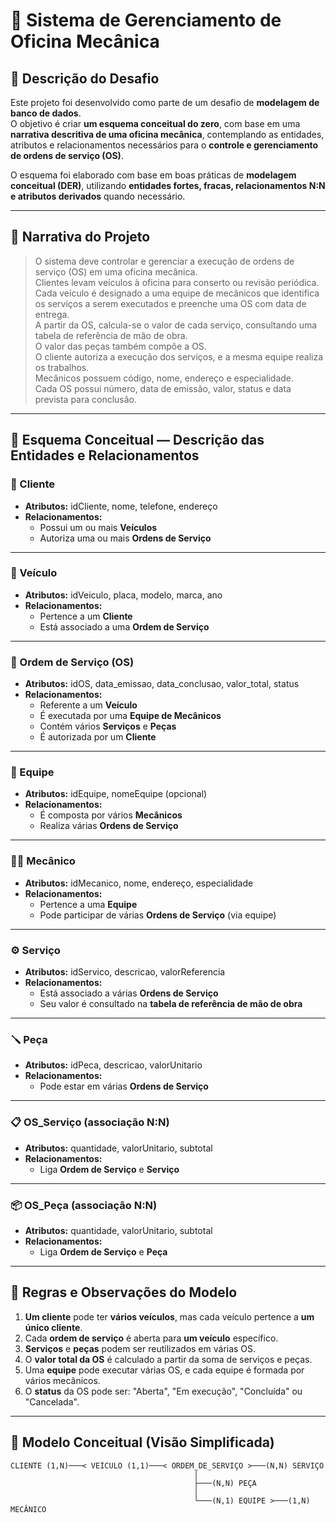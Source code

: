 # 🔧 Sistema de Gerenciamento de Oficina Mecânica

## 🧩 Descrição do Desafio

Este projeto foi desenvolvido como parte de um desafio de **modelagem de banco de dados**.  
O objetivo é criar **um esquema conceitual do zero**, com base em uma **narrativa descritiva de uma oficina mecânica**, contemplando as entidades, atributos e relacionamentos necessários para o **controle e gerenciamento de ordens de serviço (OS)**.

O esquema foi elaborado com base em boas práticas de **modelagem conceitual (DER)**, utilizando **entidades fortes, fracas, relacionamentos N:N e atributos derivados** quando necessário.

---

## 📖 Narrativa do Projeto

> O sistema deve controlar e gerenciar a execução de ordens de serviço (OS) em uma oficina mecânica.  
> Clientes levam veículos à oficina para conserto ou revisão periódica.  
> Cada veículo é designado a uma equipe de mecânicos que identifica os serviços a serem executados e preenche uma OS com data de entrega.  
> A partir da OS, calcula-se o valor de cada serviço, consultando uma tabela de referência de mão de obra.  
> O valor das peças também compõe a OS.  
> O cliente autoriza a execução dos serviços, e a mesma equipe realiza os trabalhos.  
> Mecânicos possuem código, nome, endereço e especialidade.  
> Cada OS possui número, data de emissão, valor, status e data prevista para conclusão.

---

## 🧠 Esquema Conceitual — Descrição das Entidades e Relacionamentos

### 🧍 Cliente
- **Atributos:** idCliente, nome, telefone, endereço  
- **Relacionamentos:**
  - Possui um ou mais **Veículos**  
  - Autoriza uma ou mais **Ordens de Serviço**

---

### 🚗 Veículo
- **Atributos:** idVeiculo, placa, modelo, marca, ano  
- **Relacionamentos:**
  - Pertence a um **Cliente**  
  - Está associado a uma **Ordem de Serviço**

---

### 🧾 Ordem de Serviço (OS)
- **Atributos:** idOS, data_emissao, data_conclusao, valor_total, status  
- **Relacionamentos:**
  - Referente a um **Veículo**  
  - É executada por uma **Equipe de Mecânicos**  
  - Contém vários **Serviços** e **Peças**  
  - É autorizada por um **Cliente**

---

### 🧰 Equipe
- **Atributos:** idEquipe, nomeEquipe (opcional)  
- **Relacionamentos:**
  - É composta por vários **Mecânicos**  
  - Realiza várias **Ordens de Serviço**

---

### 🧑‍🔧 Mecânico
- **Atributos:** idMecanico, nome, endereço, especialidade  
- **Relacionamentos:**
  - Pertence a uma **Equipe**  
  - Pode participar de várias **Ordens de Serviço** (via equipe)

---

### ⚙️ Serviço
- **Atributos:** idServico, descricao, valorReferencia  
- **Relacionamentos:**
  - Está associado a várias **Ordens de Serviço**  
  - Seu valor é consultado na **tabela de referência de mão de obra**

---

### 🪛 Peça
- **Atributos:** idPeca, descricao, valorUnitario  
- **Relacionamentos:**
  - Pode estar em várias **Ordens de Serviço**

---

### 📋 OS_Serviço (associação N:N)
- **Atributos:** quantidade, valorUnitario, subtotal  
- **Relacionamentos:**
  - Liga **Ordem de Serviço** e **Serviço**

---

### 📦 OS_Peça (associação N:N)
- **Atributos:** quantidade, valorUnitario, subtotal  
- **Relacionamentos:**
  - Liga **Ordem de Serviço** e **Peça**

---

## 🧮 Regras e Observações do Modelo

1. **Um cliente** pode ter **vários veículos**, mas cada veículo pertence a **um único cliente**.  
2. Cada **ordem de serviço** é aberta para **um veículo** específico.  
3. **Serviços** e **peças** podem ser reutilizados em várias OS.  
4. O **valor total da OS** é calculado a partir da soma de serviços e peças.  
5. Uma **equipe** pode executar várias OS, e cada equipe é formada por vários mecânicos.  
6. O **status** da OS pode ser: "Aberta", "Em execução", "Concluída" ou "Cancelada".

---

## 🧭 Modelo Conceitual (Visão Simplificada)

```text
CLIENTE (1,N)───< VEÍCULO (1,1)───< ORDEM_DE_SERVIÇO >───(N,N) SERVIÇO
                                         │
                                         ├───(N,N) PEÇA
                                         │
                                         └───(N,1) EQUIPE >───(1,N) MECÂNICO
